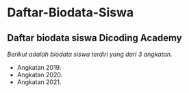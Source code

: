 Daftar-Biodata-Siswa
==
Daftar biodata siswa Dicoding Academy
--
*Berikut adalah biodata siswa terdiri yang dari 3 angkatan.*
- Angkatan 2019.
- Angkatan 2020.
- Angkatan 2021.

